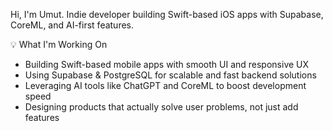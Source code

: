 Hi, I'm Umut.
Indie developer building Swift-based iOS apps with Supabase, CoreML, and AI-first features. 

💡 What I'm Working On
- Building Swift-based mobile apps with smooth UI and responsive UX
- Using Supabase & PostgreSQL for scalable and fast backend solutions
- Leveraging AI tools like ChatGPT and CoreML to boost development speed
- Designing products that actually solve user problems, not just add features

